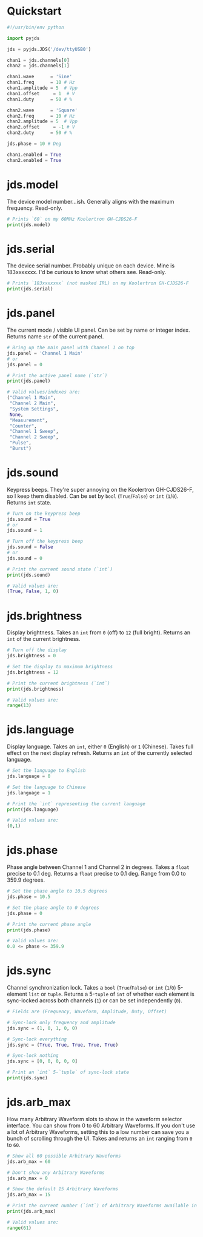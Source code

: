 # Quickstart
```python
#!/usr/bin/env python

import pyjds

jds = pyjds.JDS('/dev/ttyUSB0')

chan1 = jds.channels[0]
chan2 = jds.channels[1]

chan1.wave 	    = 'Sine'
chan1.freq 	    = 10 # Hz
chan1.amplitude = 5  # Vpp
chan1.offset 	 = 1  # V
chan1.duty 	    = 50 # %

chan2.wave 	    = 'Square'
chan2.freq 	    = 10 # Hz
chan2.amplitude = 5  # Vpp
chan2.offset 	 = -1 # V
chan2.duty 	    = 50 # %

jds.phase = 10 # Deg

chan1.enabled = True
chan2.enabled = True
```

# jds.model
The device model number...ish.  Generally aligns with the maximum frequency.  Read-only.
```python
# Prints `60` on my 60MHz Koolertron GH-CJDS26-F
print(jds.model)
```

# jds.serial
The device serial number.  Probably unique on each device.  Mine is 183xxxxxxx.  I'd be curious to know what others see.  Read-only.
```python
# Prints `183xxxxxxx` (not masked IRL) on my Koolertron GH-CJDS26-F
print(jds.serial)
```

# jds.panel
The current mode / visible UI panel.  Can be set by name or integer index.  Returns name `str` of the current panel.
```python
# Bring up the main panel with Channel 1 on top
jds.panel = 'Channel 1 Main'
# or
jds.panel = 0

# Print the active panel name (`str`)
print(jds.panel)

# Valid values/indexes are:
("Channel 1 Main",
 "Channel 2 Main",
 "System Settings",
 None,
 "Measurement",
 "Counter",
 "Channel 1 Sweep",
 "Channel 2 Sweep",
 "Pulse",
 "Burst")
```

# jds.sound
Keypress beeps.  They're super annoying on the Koolertron GH-CJDS26-F, so I keep them disabled.  Can be set by `bool` (`True`/`False`) or `int` (`1`/`0`).  Returns `int` state.
```python
# Turn on the keypress beep
jds.sound = True
# or
jds.sound = 1

# Turn off the keypress beep
jds.sound = False
# or
jds.sound = 0

# Print the current sound state (`int`)
print(jds.sound)

# Valid values are:
(True, False, 1, 0)
```

# jds.brightness
Display brightness. Takes an `int` from `0` (off) to `12` (full bright).  Returns an `int` of the current brightness.
```python
# Turn off the display
jds.brightness = 0

# Set the display to maximum brightness
jds.brightness = 12

# Print the current brightness (`int`)
print(jds.brightness)

# Valid values are:
range(13)
```

# jds.language
Display language.  Takes an `int`, either `0` (English) or `1` (Chinese).  Takes full effect on the next display refresh.  Returns an `int` of the currently selected language.
```python
# Set the language to English
jds.language = 0

# Set the language to Chinese
jds.language = 1

# Print the `int` representing the current language
print(jds.language)

# Valid values are:
(0,1)
```

# jds.phase
Phase angle between Channel 1 and Channel 2 in degrees.  Takes a `float` precise to 0.1 deg.  Returns a `float` precise to 0.1 deg.  Range from 0.0 to 359.9 degrees.
```python
# Set the phase angle to 10.5 degrees
jds.phase = 10.5

# Set the phase angle to 0 degrees
jds.phase = 0

# Print the current phase angle
print(jds.phase)

# Valid values are:
0.0 <= phase <= 359.9
```

# jds.sync
Channel synchronization lock.  Takes a `bool` (`True`/`False`) or `int` (`1`/`0`) 5-element `list` or `tuple`.  Returns a 5-`tuple` of `int` of whether each element is sync-locked across both channels (`1`) or can be set independently (`0`).
```python
# Fields are (Frequency, Waveform, Amplitude, Duty, Offset)

# Sync-lock only frequency and amplitude
jds.sync = (1, 0, 1, 0, 0)

# Sync-lock everything
jds.sync = (True, True, True, True, True)

# Sync-lock nothing
jds.sync = [0, 0, 0, 0, 0]

# Print an `int` 5-`tuple` of sync-lock state
print(jds.sync)
```

# jds.arb_max
How many Arbitrary Waveform slots to show in the waveform selector interface.  You can show from 0 to 60 Arbitrary Waveforms.  If you don't use a lot of Arbitrary Waveforms, setting this to a low number can save you a bunch of scrolling through the UI.  Takes and returns an `int` ranging from `0` to `60`.
```python
# Show all 60 possible Arbitrary Waveforms
jds.arb_max = 60

# Don't show any Arbitrary Waveforms
jds.arb_max = 0

# Show the default 15 Arbitrary Waveforms
jds.arb_max = 15

# Print the current number (`int`) of Arbitrary Waveforms available in the UI
print(jds.arb_max)

# Valid values are:
range(61)
```
